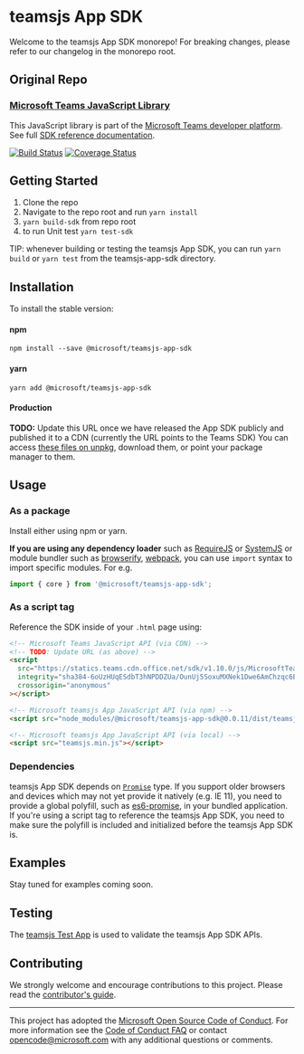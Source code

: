 # teamsjs App SDK

Welcome to the teamsjs App SDK monorepo! For breaking changes, please refer to our changelog in the monorepo root.

## Original Repo

### [Microsoft Teams JavaScript Library](https://github.com/OfficeDev/microsoft-teams-library-js)

This JavaScript library is part of the [Microsoft Teams developer platform](https://developer.microsoft.com/microsoft-teams/). See full [SDK reference documentation](https://docs.microsoft.com/en-us/javascript/api/overview/msteams-client).

[![Build Status](https://travis-ci.org/OfficeDev/microsoft-teams-library-js.svg?branch=master)](https://travis-ci.org/OfficeDev/microsoft-teams-library-js)
[![Coverage Status](https://coveralls.io/repos/github/OfficeDev/microsoft-teams-library-js/badge.svg?branch=master)](https://coveralls.io/github/OfficeDev/microsoft-teams-library-js?branch=master)

## Getting Started

1.  Clone the repo
2.  Navigate to the repo root and run `yarn install`
3.  `yarn build-sdk` from repo root
4.  to run Unit test `yarn test-sdk`

TIP: whenever building or testing the teamsjs App SDK, you can run `yarn build` or `yarn test` from the teamsjs-app-sdk directory.

## Installation

To install the stable version:

#### npm

`npm install --save @microsoft/teamsjs-app-sdk`

#### yarn

`yarn add @microsoft/teamsjs-app-sdk`

#### Production

**TODO:** Update this URL once we have released the App SDK publicly and published it to a CDN (currently the URL points to the Teams SDK)
You can access [these files on unpkg](https://statics.teams.cdn.office.net/sdk/v1.10.0/js/MicrosoftTeams.min.js), download them, or point your package manager to them.

## Usage

### As a package

Install either using npm or yarn.

**If you are using any dependency loader** such as [RequireJS](http://requirejs.org/) or [SystemJS](https://github.com/systemjs/systemjs) or module bundler such as [browserify](http://browserify.org/), [webpack](https://webpack.github.io/), you can use `import` syntax to import specific modules. For e.g.

```typescript
import { core } from '@microsoft/teamsjs-app-sdk';
```

### As a script tag

Reference the SDK inside of your `.html` page using:

```html
<!-- Microsoft Teams JavaScript API (via CDN) -->
<!-- TODO: Update URL (as above) -->
<script
  src="https://statics.teams.cdn.office.net/sdk/v1.10.0/js/MicrosoftTeams.min.js"
  integrity="sha384-6oUzHUqESdbT3hNPDDZUa/OunUj5SoxuMXNek1Dwe6AmChzqc6EJhjVrJ93DY/Bv"
  crossorigin="anonymous"
></script>

<!-- Microsoft teamsjs App JavaScript API (via npm) -->
<script src="node_modules/@microsoft/teamsjs-app-sdk@0.0.11/dist/teamsjs.min.js"></script>

<!-- Microsoft teamsjs App JavaScript API (via local) -->
<script src="teamsjs.min.js"></script>
```

### Dependencies

teamsjs App SDK depends on [`Promise`](https://developer.mozilla.org/en-US/docs/Web/JavaScript/Reference/Global_Objects/Promise) type. If you support older browsers and devices which may not yet provide it natively (e.g. IE 11), you need to provide a global polyfill, such as [es6-promise](https://www.npmjs.com/package/es6-promise), in your bundled application. If you're using a script tag to reference the teamsjs App SDK, you need to make sure the polyfill is included and initialized before the teamsjs App SDK is.

## Examples

Stay tuned for examples coming soon.

## Testing

The [teamsjs Test App](./examples/teamsjs-test-app/README.md) is used to validate the teamsjs App SDK APIs.

## Contributing

We strongly welcome and encourage contributions to this project. Please read the [contributor's guide](CONTRIBUTING.md).

---

This project has adopted the [Microsoft Open Source Code of Conduct](https://opensource.microsoft.com/codeofconduct/). For more information see the [Code of Conduct FAQ](https://opensource.microsoft.com/codeofconduct/faq/) or contact [opencode@microsoft.com](mailto:opencode@microsoft.com) with any additional questions or comments.
